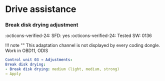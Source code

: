 # Drive assistance

### Break disk drying adjustment

:octicons-verified-24: SFD: yes :octicons-verified-24: Tested SW: 0136

!!! note ""
    This adaptation channel is not displayed by every coding dongle. Work in OBD11, ODIS
    
``` yaml 
Control unit 03 → Adjustments:
Break disk drying:
- Break disk drying: medium (light, medium, strong)
→ Apply
```